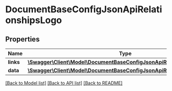 # DocumentBaseConfigJsonApiRelationshipsLogo

## Properties
Name | Type | Description | Notes
------------ | ------------- | ------------- | -------------
**links** | [**\Swagger\Client\Model\DocumentBaseConfigJsonApiRelationshipsLogoLinks**](DocumentBaseConfigJsonApiRelationshipsLogoLinks.md) |  | [optional] 
**data** | [**\Swagger\Client\Model\DocumentBaseConfigJsonApiRelationshipsLogoData**](DocumentBaseConfigJsonApiRelationshipsLogoData.md) |  | [optional] 

[[Back to Model list]](../../README.md#documentation-for-models) [[Back to API list]](../../README.md#documentation-for-api-endpoints) [[Back to README]](../../README.md)

